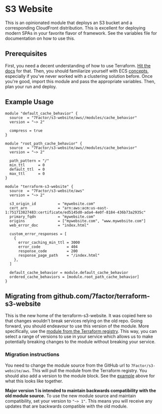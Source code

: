 # S3 Website

This is an opinionated module that deploys an S3 bucket and a corresponding CloudFront distribution. This is excellent
for deploying modern SPAs in your favorite flavor of framework. See the variables file for documentation on how to use
this.

## Prerequisites

First, you need a decent understanding of how to use Terraform.
[Hit the docs](https://www.terraform.io/intro/index.html) for that. Then, you should familiarize yourself with ECS
[concepts](https://aws.amazon.com/ecs/getting-started/), especially if you've never worked with a clustering solution
before. Once you're good, import this module and pass the appropriate variables. Then, plan your run and deploy.

## Example Usage

```hcl-terraform
module "default_cache_behavior" {
  source  = "7Factor/s3-website/aws//modules/cache_behavior"
  version = "~> 2"
  
  compress = true
}

module "root_path_cache_behavior" {
  source  = "7Factor/s3-website/aws//modules/cache_behavior"
  version = "~> 2"
  
  path_pattern = "/"
  min_ttl      = 0
  default_ttl  = 0
  max_ttl      = 0
}

module "terraform-s3-website" {
  source  = "7Factor/s3-website/aws"
  version = "~> 2"

  s3_origin_id          = "mywebsite.com"
  cert_arn              = "arn:aws:acm:us-east-1:751713827483:certificate/ed5145d0-ada4-4e0f-8184-436b73a2935c"
  primary_fqdn          = "mywebsite.com"
  origins               = ["mywebsite.com", "www.mywebsite.com"]
  web_error_doc         = "index.html"

  custom_error_responses = [
    {
      error_caching_min_ttl = 3000
      error_code            = 404
      response_code         = 200
      response_page_path    = "/index.html"
    },
  ]
  
  default_cache_behavior = module.default_cache_behavior
  ordered_cache_behaviors = [module.root_path_cache_behavior]
}
```

## Migrating from github.com/7factor/terraform-s3-website

This is the new home of the terraform-s3-website. It was copied here so that changes wouldn't break services relying on
the old repo. Going forward, you should endeavour to use this version of the module. More specifically, use the [module
from the Terraform registry](https://registry.terraform.io/modules/7Factor/s3-website/aws/latest). This way, you can
select a range of versions to use in your service which allows us to make potentially breaking changes to the module
without breaking your service.

### Migration instructions

You need to change the module source from the GitHub url to `7Factor/s3-website/aws`. This will pull the module from
the Terraform registry. You should also add a version to the module block. See the [example](#example-usage) above for
what this looks like together.

**Major version 1 is intended to maintain backwards compatibility with the old module source.** To use the new module
source and maintain compatibility, set your version to `"~> 1"`. This means you will receive any updates that are
backwards compatible with the old module.
